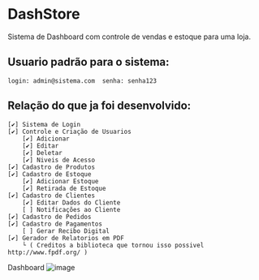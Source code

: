 # DashStore
Sistema de Dashboard com controle de vendas e estoque para uma loja.

## Usuario padrão para o sistema:
``
login: admin@sistema.com 
senha: senha123 
``

## Relação do que ja foi desenvolvido:
    [✔] Sistema de Login
    [✔] Controle e Criação de Usuarios
        [✔] Adicionar
        [✔] Editar
        [✔] Deletar
        [✔] Niveis de Acesso
    [✔] Cadastro de Produtos
    [✔] Cadastro de Estoque
        [✔] Adicionar Estoque
        [✔] Retirada de Estoque
    [✔] Cadastro de Clientes
        [✔] Editar Dados do Cliente
        [ ] Notificações ao Cliente
    [✔] Cadastro de Pedidos
    [✔] Cadastro de Pagamentos
        [ ] Gerar Recibo Digital
    [✔] Gerador de Relatorios em PDF
        └ ( Creditos a biblioteca que tornou isso possivel http://www.fpdf.org/ )



Dashboard
![image](https://github.com/user-attachments/assets/6395ada2-68f2-427e-8ba6-3ca9587afbae)

